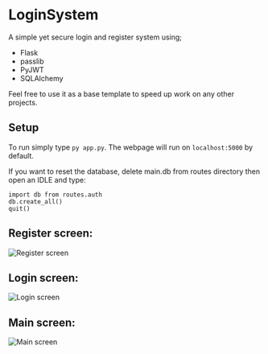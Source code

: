 # LoginSystem
A simple yet secure login and register system using;
- Flask
- passlib
- PyJWT
- SQLAlchemy

Feel free to use it as a base template to speed up work on any other projects.

## Setup
To run simply type `py app.py`. The webpage will run on `localhost:5000` by default.

If you want to reset the database, delete main.db from routes directory then open an IDLE and type:
```
import db from routes.auth
db.create_all()
quit()
```

## Register screen: 
![Register screen](https://i.imgur.com/2RST4s2.png)

## Login screen: 
![Login screen](https://i.imgur.com/CHpV7u7.png)

## Main screen: 
![Main screen](https://i.imgur.com/mvQbZTU.png)
